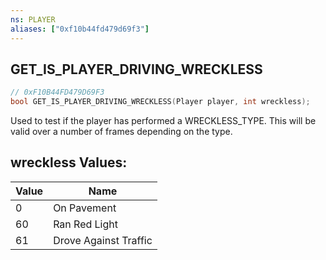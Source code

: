 ```yaml
---
ns: PLAYER
aliases: ["0xf10b44fd479d69f3"]
---
```

## GET_IS_PLAYER_DRIVING_WRECKLESS

```c
// 0xF10B44FD479D69F3
bool GET_IS_PLAYER_DRIVING_WRECKLESS(Player player, int wreckless);
```

Used to test if the player has performed a WRECKLESS_TYPE. This will be valid over a number of frames depending on the type.

## wreckless Values:
| Value | Name |
| --- | --- |
| 0 | On Pavement |
| 60 | Ran Red Light |
| 61 | Drove Against Traffic |


